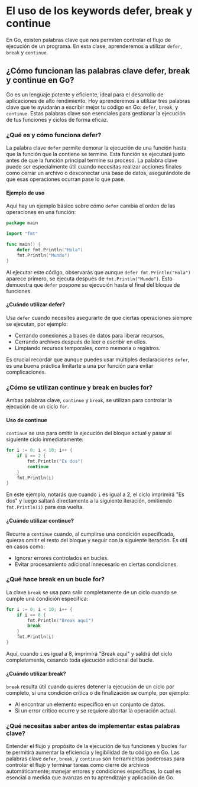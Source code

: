 # El uso de los keywords defer, break y continue

En Go, existen palabras clave que nos permiten controlar el flujo de ejecución de un programa. En esta clase, aprenderemos a utilizar `defer`, `break` y `continue`.

## ¿Cómo funcionan las palabras clave defer, break y continue en Go?

Go es un lenguaje potente y eficiente, ideal para el desarrollo de aplicaciones de alto rendimiento. Hoy aprenderemos a utilizar tres palabras clave que te ayudarán a escribir mejor tu código en Go: `defer`, `break`, y `continue`. Estas palabras clave son esenciales para gestionar la ejecución de tus funciones y ciclos de forma eficaz.

### ¿Qué es y cómo funciona defer?

La palabra clave `defer` permite demorar la ejecución de una función hasta que la función que la contiene se termine. Esta función se ejecutará justo antes de que la función principal termine su proceso. La palabra clave puede ser especialmente útil cuando necesitas realizar acciones finales como cerrar un archivo o desconectar una base de datos, asegurándote de que esas operaciones ocurran pase lo que pase.

#### Ejemplo de uso

Aquí hay un ejemplo básico sobre cómo `defer` cambia el orden de las operaciones en una función:

```go
package main

import "fmt"

func main() {
    defer fmt.Println("Hola")
    fmt.Println("Mundo")
}
```

Al ejecutar este código, observarás que aunque `defer fmt.Println("Hola")` aparece primero, se ejecuta después de `fmt.Println("Mundo")`. Esto demuestra que `defer` pospone su ejecución hasta el final del bloque de funciones.

#### ¿Cuándo utilizar defer?

Usa `defer` cuando necesites asegurarte de que ciertas operaciones siempre se ejecutan, por ejemplo:

- Cerrando conexiones a bases de datos para liberar recursos.
- Cerrando archivos después de leer o escribir en ellos.
- Limpiando recursos temporales, como memoria o registros.

Es crucial recordar que aunque puedes usar múltiples declaraciones `defer`, es una buena práctica limitarte a una por función para evitar complicaciones.

### ¿Cómo se utilizan continue y break en bucles for?

Ambas palabras clave, `continue` y `break`, se utilizan para controlar la ejecución de un ciclo `for`.

#### Uso de continue

`continue` se usa para omitir la ejecución del bloque actual y pasar al siguiente ciclo inmediatamente:

```go
for i := 0; i < 10; i++ {
    if i == 2 {
        fmt.Println("Es dos")
        continue
    }
    fmt.Println(i)
}
```

En este ejemplo, notarás que cuando `i` es igual a 2, el ciclo imprimirá "Es dos" y luego saltará directamente a la siguiente iteración, omitiendo `fmt.Println(i)` para esa vuelta.

#### ¿Cuándo utilizar continue?

Recurre a `continue` cuando, al cumplirse una condición especificada, quieras omitir el resto del bloque y seguir con la siguiente iteración. Es útil en casos como:

- Ignorar errores controlados en bucles.
- Evitar procesamiento adicional innecesario en ciertas condiciones.

### ¿Qué hace break en un bucle for?

La clave `break` se usa para salir completamente de un ciclo cuando se cumple una condición específica:

```go
for i := 0; i < 10; i++ {
    if i == 8 {
        fmt.Println("Break aquí")
        break
    }
    fmt.Println(i)
}
```

Aquí, cuando `i` es igual a 8, imprimirá "Break aquí" y saldrá del ciclo completamente, cesando toda ejecución adicional del bucle.

#### ¿Cuándo utilizar break?

`break` resulta útil cuando quieres detener la ejecución de un ciclo por completo, si una condición crítica o de finalización se cumple, por ejemplo:

- Al encontrar un elemento específico en un conjunto de datos.
- Si un error crítico ocurre y se requiere abortar la operación actual.

### ¿Qué necesitas saber antes de implementar estas palabras clave?

Entender el flujo y propósito de la ejecución de tus funciones y bucles `for` te permitirá aumentar la eficiencia y legibilidad de tu código en Go. Las palabras clave `defer`, `break`, y `continue` son herramientas poderosas para controlar el flujo y terminar tareas como cierre de archivos automáticamente; manejar errores y condiciones específicas, lo cual es esencial a medida que avanzas en tu aprendizaje y aplicación de Go.
